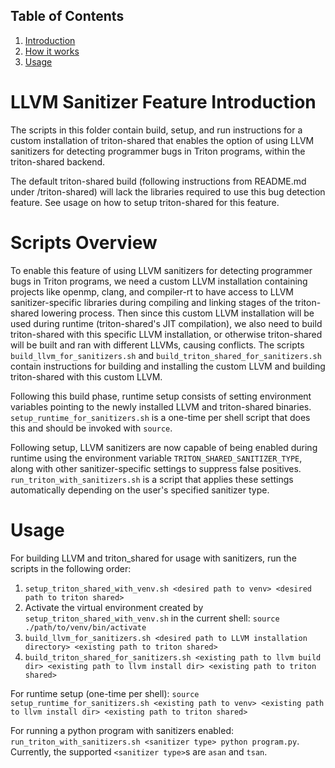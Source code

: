 <div id="table-of-contents">
<h2>Table of Contents</h2>
<div id="text-table-of-contents">
</div>
</div>

1. <a href="#orgc6a2b10">Introduction</a>
2. <a href="#org9a459f1">How it works</a>
3. <a href="#orgb820ad0">Usage</a>

<a id="orgc6a2b10"></a>

# LLVM Sanitizer Feature Introduction

The scripts in this folder contain build, setup, and run instructions for a custom installation of triton-shared that enables the option of using LLVM sanitizers for detecting programmer bugs in Triton programs, within the triton-shared backend.

The default triton-shared build (following instructions from README.md under /triton-shared) will lack the libraries required to use this bug detection feature. See usage on how to setup triton-shared for this feature.

<a id="org9a459f1"></a>

# Scripts Overview

To enable this feature of using LLVM sanitizers for detecting programmer bugs in Triton programs, we need a custom LLVM installation containing projects like openmp, clang, and compiler-rt to have access to LLVM sanitizer-specific libraries during compiling and linking stages of the triton-shared lowering process. Then since this custom LLVM installation will be used during runtime (triton-shared's JIT compilation), we also need to build triton-shared with this specific LLVM installation, or otherwise triton-shared will be built and ran with different LLVMs, causing conflicts. The scripts `build_llvm_for_sanitizers.sh` and `build_triton_shared_for_sanitizers.sh` contain instructions for building and installing the custom LLVM and building triton-shared with this custom LLVM.

Following this build phase, runtime setup consists of setting environment variables pointing to the newly installed LLVM and triton-shared binaries. `setup_runtime_for_sanitizers.sh` is a one-time per shell script that does this and should be invoked with `source`.

Following setup, LLVM sanitizers are now capable of being enabled during runtime using the environment variable `TRITON_SHARED_SANITIZER_TYPE`, along with other sanitizer-specific settings to suppress false positives. `run_triton_with_sanitizers.sh` is a script that applies these settings automatically depending on the user's specified sanitizer type.

<a id="orgb820ad0"></a>

# Usage

For building LLVM and triton_shared for usage with sanitizers, run the scripts in the following order:
1. `setup_triton_shared_with_venv.sh <desired path to venv> <desired path to triton shared>`
2. Activate the virtual environment created by `setup_triton_shared_with_venv.sh` in the current shell: `source ./path/to/venv/bin/activate`
3. `build_llvm_for_sanitizers.sh <desired path to LLVM installation directory> <existing path to triton shared>`
4. `build_triton_shared_for_sanitizers.sh <existing path to llvm build dir> <existing path to llvm install dir> <existing path to triton shared>`

For runtime setup (one-time per shell): `source setup_runtime_for_sanitizers.sh <existing path to venv> <existing path to llvm install dir> <existing path to triton shared>`

For running a python program with sanitizers enabled: `run_triton_with_sanitizers.sh <sanitizer type> python program.py`. Currently, the supported `<sanitizer type>`s are `asan` and `tsan`.

